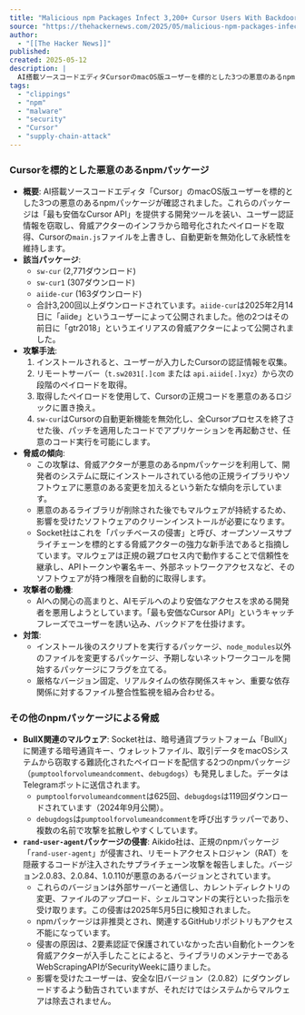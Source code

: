 ```yaml
---
title: "Malicious npm Packages Infect 3,200+ Cursor Users With Backdoor, Steal Credentials"
source: "https://thehackernews.com/2025/05/malicious-npm-packages-infect-3200.html"
author:
  - "[[The Hacker News]]"
published:
created: 2025-05-12
description: |
  AI搭載ソースコードエディタCursorのmacOS版ユーザーを標的とした3つの悪意のあるnpmパッケージが発見されました。これらのパッケージは、開発者ツールを装いユーザー認証情報を窃取し、Cursorの正規ファイルを悪意のあるロジックに置き換え、自動更新を無効化することで永続性を確保します。同様の手口で他のnpmパッケージも侵害されており、ソフトウェアサプライチェーンにおける新たな脅威として警告されています。
tags:
  - "clippings"
  - "npm"
  - "malware"
  - "security"
  - "Cursor"
  - "supply-chain-attack"
---
```


### Cursorを標的とした悪意のあるnpmパッケージ

* **概要**: AI搭載ソースコードエディタ「Cursor」のmacOS版ユーザーを標的とした3つの悪意のあるnpmパッケージが確認されました。これらのパッケージは「最も安価なCursor API」を提供する開発ツールを装い、ユーザー認証情報を窃取し、脅威アクターのインフラから暗号化されたペイロードを取得、Cursorの`main.js`ファイルを上書きし、自動更新を無効化して永続性を維持します。
* **該当パッケージ**:
  * `sw-cur` (2,771ダウンロード)
  * `sw-cur1` (307ダウンロード)
  * `aiide-cur` (163ダウンロード)
  * 合計3,200回以上ダウンロードされています。`aiide-cur`は2025年2月14日に「aiide」というユーザーによって公開されました。他の2つはその前日に「gtr2018」というエイリアスの脅威アクターによって公開されました。
* **攻撃手法**:
    1. インストールされると、ユーザーが入力したCursorの認証情報を収集。
    2. リモートサーバー（`t.sw2031[.]com` または `api.aiide[.]xyz`）から次の段階のペイロードを取得。
    3. 取得したペイロードを使用して、Cursorの正規コードを悪意のあるロジックに置き換え。
    4. `sw-cur`はCursorの自動更新機能を無効化し、全Cursorプロセスを終了させた後、パッチを適用したコードでアプリケーションを再起動させ、任意のコード実行を可能にします。
* **脅威の傾向**:
  * この攻撃は、脅威アクターが悪意のあるnpmパッケージを利用して、開発者のシステムに既にインストールされている他の正規ライブラリやソフトウェアに悪意のある変更を加えるという新たな傾向を示しています。
  * 悪意のあるライブラリが削除された後でもマルウェアが持続するため、影響を受けたソフトウェアのクリーンインストールが必要になります。
  * Socket社はこれを「パッチベースの侵害」と呼び、オープンソースサプライチェーンを標的とする脅威アクターの強力な新手法であると指摘しています。マルウェアは正規の親プロセス内で動作することで信頼性を継承し、APIトークンや署名キー、外部ネットワークアクセスなど、そのソフトウェアが持つ権限を自動的に取得します。
* **攻撃者の動機**:
  * AIへの関心の高まりと、AIモデルへのより安価なアクセスを求める開発者を悪用しようとしています。「最も安価なCursor API」というキャッチフレーズでユーザーを誘い込み、バックドアを仕掛けます。
* **対策**:
  * インストール後のスクリプトを実行するパッケージ、`node_modules`以外のファイルを変更するパッケージ、予期しないネットワークコールを開始するパッケージにフラグを立てる。
  * 厳格なバージョン固定、リアルタイムの依存関係スキャン、重要な依存関係に対するファイル整合性監視を組み合わせる。

### その他のnpmパッケージによる脅威

* **BullX関連のマルウェア**: Socket社は、暗号通貨プラットフォーム「BullX」に関連する暗号通貨キー、ウォレットファイル、取引データをmacOSシステムから窃取する難読化されたペイロードを配信する2つのnpmパッケージ（`pumptoolforvolumeandcomment`、`debugdogs`）も発見しました。データはTelegramボットに送信されます。
  * `pumptoolforvolumeandcomment`は625回、`debugdogs`は119回ダウンロードされています（2024年9月公開）。
  * `debugdogs`は`pumptoolforvolumeandcomment`を呼び出すラッパーであり、複数の名前で攻撃を拡散しやすくしています。
* **`rand-user-agent`パッケージの侵害**: Aikido社は、正規のnpmパッケージ「`rand-user-agent`」が侵害され、リモートアクセストロジャン（RAT）を隠蔽するコードが注入されたサプライチェーン攻撃を報告しました。バージョン2.0.83、2.0.84、1.0.110が悪意のあるバージョンとされています。
  * これらのバージョンは外部サーバーと通信し、カレントディレクトリの変更、ファイルのアップロード、シェルコマンドの実行といった指示を受け取ります。この侵害は2025年5月5日に検知されました。
  * npmパッケージは非推奨とされ、関連するGitHubリポジトリもアクセス不能になっています。
  * 侵害の原因は、2要素認証で保護されていなかった古い自動化トークンを脅威アクターが入手したことによると、ライブラリのメンテナーであるWebScrapingAPIがSecurityWeekに語りました。
  * 影響を受けたユーザーは、安全な旧バージョン（2.0.82）にダウングレードするよう勧告されていますが、それだけではシステムからマルウェアは除去されません。
